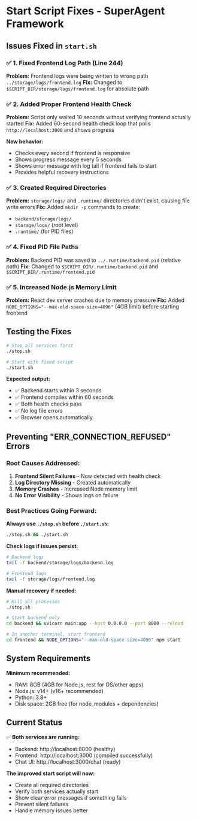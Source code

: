 # Start Script Fixes - SuperAgent Framework

## Issues Fixed in `start.sh`

### ✅ **1. Fixed Frontend Log Path (Line 244)**
**Problem:** Frontend logs were being written to wrong path `../storage/logs/frontend.log`
**Fix:** Changed to `$SCRIPT_DIR/storage/logs/frontend.log` for absolute path

### ✅ **2. Added Proper Frontend Health Check**
**Problem:** Script only waited 10 seconds without verifying frontend actually started
**Fix:** Added 60-second health check loop that polls `http://localhost:3000` and shows progress

**New behavior:**
- Checks every second if frontend is responsive
- Shows progress message every 5 seconds
- Shows error message with log tail if frontend fails to start
- Provides helpful recovery instructions

### ✅ **3. Created Required Directories**
**Problem:** `storage/logs/` and `.runtime/` directories didn't exist, causing file write errors
**Fix:** Added `mkdir -p` commands to create:
- `backend/storage/logs/`
- `storage/logs/` (root level)
- `.runtime/` (for PID files)

### ✅ **4. Fixed PID File Paths**
**Problem:** Backend PID was saved to `../.runtime/backend.pid` (relative path)
**Fix:** Changed to `$SCRIPT_DIR/.runtime/backend.pid` and `$SCRIPT_DIR/.runtime/frontend.pid`

### ✅ **5. Increased Node.js Memory Limit**
**Problem:** React dev server crashes due to memory pressure
**Fix:** Added `NODE_OPTIONS="--max-old-space-size=4096"` (4GB limit) before starting frontend

## Testing the Fixes

```bash
# Stop all services first
./stop.sh

# Start with fixed script
./start.sh
```

**Expected output:**
- ✅ Backend starts within 3 seconds
- ✅ Frontend compiles within 60 seconds
- ✅ Both health checks pass
- ✅ No log file errors
- ✅ Browser opens automatically

## Preventing "ERR_CONNECTION_REFUSED" Errors

### Root Causes Addressed:

1. **Frontend Silent Failures** - Now detected with health check
2. **Log Directory Missing** - Created automatically
3. **Memory Crashes** - Increased Node memory limit
4. **No Error Visibility** - Shows logs on failure

### Best Practices Going Forward:

**Always use `./stop.sh` before `./start.sh`:**
```bash
./stop.sh && ./start.sh
```

**Check logs if issues persist:**
```bash
# Backend logs
tail -f backend/storage/logs/backend.log

# Frontend logs
tail -f storage/logs/frontend.log
```

**Manual recovery if needed:**
```bash
# Kill all processes
./stop.sh

# Start backend only
cd backend && uvicorn main:app --host 0.0.0.0 --port 8000 --reload

# In another terminal, start frontend
cd frontend && NODE_OPTIONS="--max-old-space-size=4096" npm start
```

## System Requirements

**Minimum recommended:**
- RAM: 8GB (4GB for Node.js, rest for OS/other apps)
- Node.js: v14+ (v16+ recommended)
- Python: 3.8+
- Disk space: 2GB free (for node_modules + dependencies)

## Current Status

✅ **Both services are running:**
- Backend: http://localhost:8000 (healthy)
- Frontend: http://localhost:3000 (compiled successfully)
- Chat UI: http://localhost:3000/chat (ready)

**The improved start script will now:**
- Create all required directories
- Verify both services actually start
- Show clear error messages if something fails
- Prevent silent failures
- Handle memory issues better
